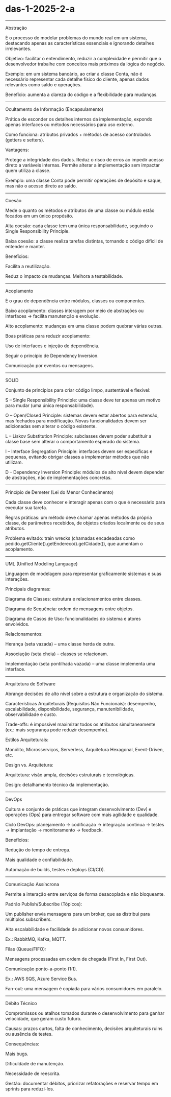 # das-1-2025-2-a

--------------------------------------------------
Abstração

É o processo de modelar problemas do mundo real em um sistema, destacando apenas as características essenciais e ignorando detalhes irrelevantes.

Objetivo: facilitar o entendimento, reduzir a complexidade e permitir que o desenvolvedor trabalhe com conceitos mais próximos da lógica do negócio.

Exemplo: em um sistema bancário, ao criar a classe Conta, não é necessário representar cada detalhe físico do cliente, apenas dados relevantes como saldo e operações.

Benefício: aumenta a clareza do código e a flexibilidade para mudanças.

--------------------------------------------------
Ocultamento de Informação (Encapsulamento)

Prática de esconder os detalhes internos da implementação, expondo apenas interfaces ou métodos necessários para uso externo.

Como funciona: atributos privados + métodos de acesso controlados (getters e setters).

Vantagens:

Protege a integridade dos dados.
Reduz o risco de erros ao impedir acesso direto a variáveis internas.
Permite alterar a implementação sem impactar quem utiliza a classe.

Exemplo: uma classe Conta pode permitir operações de depósito e saque, mas não o acesso direto ao saldo.

--------------------------------------------------
Coesão

Mede o quanto os métodos e atributos de uma classe ou módulo estão focados em um único propósito.

Alta coesão: cada classe tem uma única responsabilidade, seguindo o Single Responsibility Principle.

Baixa coesão: a classe realiza tarefas distintas, tornando o código difícil de entender e manter.

Benefícios:

Facilita a reutilização.

Reduz o impacto de mudanças.
Melhora a testabilidade.

--------------------------------------------------
Acoplamento

É o grau de dependência entre módulos, classes ou componentes.

Baixo acoplamento: classes interagem por meio de abstrações ou interfaces → facilita manutenção e evolução.

Alto acoplamento: mudanças em uma classe podem quebrar várias outras.

Boas práticas para reduzir acoplamento:

Uso de interfaces e injeção de dependência.

Seguir o princípio de Dependency Inversion.

Comunicação por eventos ou mensagens.

--------------------------------------------------
SOLID

Conjunto de princípios para criar código limpo, sustentável e flexível:

S – Single Responsibility Principle: uma classe deve ter apenas um motivo para mudar (uma única responsabilidade).

O – Open/Closed Principle: sistemas devem estar abertos para extensão, mas fechados para modificação. Novas funcionalidades devem ser adicionadas sem alterar o código existente.

L – Liskov Substitution Principle: subclasses devem poder substituir a classe base sem alterar o comportamento esperado do sistema.

I – Interface Segregation Principle: interfaces devem ser específicas e pequenas, evitando obrigar classes a implementar métodos que não utilizam.

D – Dependency Inversion Principle: módulos de alto nível devem depender de abstrações, não de implementações concretas.

--------------------------------------------------
Princípio de Demeter (Lei do Menor Conhecimento)

Cada classe deve conhecer e interagir apenas com o que é necessário para executar sua tarefa.

Regras práticas: um método deve chamar apenas métodos da própria classe, de parâmetros recebidos, de objetos criados localmente ou de seus atributos.

Problema evitado: train wrecks (chamadas encadeadas como pedido.getCliente().getEndereco().getCidade()), que aumentam o acoplamento.

--------------------------------------------------
UML (Unified Modeling Language)

Linguagem de modelagem para representar graficamente sistemas e suas interações.

Principais diagramas:

Diagrama de Classes: estrutura e relacionamentos entre classes.

Diagrama de Sequência: ordem de mensagens entre objetos.

Diagrama de Casos de Uso: funcionalidades do sistema e atores envolvidos.

Relacionamentos:

Herança (seta vazada) – uma classe herda de outra.

Associação (seta cheia) – classes se relacionam.

Implementação (seta pontilhada vazada) – uma classe implementa uma interface.

--------------------------------------------------
Arquitetura de Software

Abrange decisões de alto nível sobre a estrutura e organização do sistema.

Características Arquiteturais (Requisitos Não Funcionais): desempenho, escalabilidade, disponibilidade, segurança, manutenibilidade, observabilidade e custo.

Trade-offs: é impossível maximizar todos os atributos simultaneamente (ex.: mais segurança pode reduzir desempenho).

Estilos Arquiteturais:

Monólito, Microsserviços, Serverless, Arquitetura Hexagonal, Event-Driven, etc.

Design vs. Arquitetura:

Arquitetura: visão ampla, decisões estruturais e tecnológicas.

Design: detalhamento técnico da implementação.

--------------------------------------------------
DevOps

Cultura e conjunto de práticas que integram desenvolvimento (Dev) e operações (Ops) para entregar software com mais agilidade e qualidade.

Ciclo DevOps: planejamento → codificação → integração contínua → testes → implantação → monitoramento → feedback.

Benefícios:

Redução do tempo de entrega.

Mais qualidade e confiabilidade.

Automação de builds, testes e deploys (CI/CD).

--------------------------------------------------
Comunicação Assíncrona

Permite a interação entre serviços de forma desacoplada e não bloqueante.

Padrão Publish/Subscribe (Tópicos):

Um publisher envia mensagens para um broker, que as distribui para múltiplos subscribers.

Alta escalabilidade e facilidade de adicionar novos consumidores.

Ex.: RabbitMQ, Kafka, MQTT.

Filas (Queue/FIFO):

Mensagens processadas em ordem de chegada (First In, First Out).

Comunicação ponto-a-ponto (1:1).

Ex.: AWS SQS, Azure Service Bus.

Fan-out: uma mensagem é copiada para vários consumidores em paralelo.

--------------------------------------------------
Débito Técnico

Compromissos ou atalhos tomados durante o desenvolvimento para ganhar velocidade, que geram custo futuro.

Causas: prazos curtos, falta de conhecimento, decisões arquiteturais ruins ou ausência de testes.

Consequências:

Mais bugs.

Dificuldade de manutenção.

Necessidade de reescrita.

Gestão: documentar débitos, priorizar refatorações e reservar tempo em sprints para reduzi-los.